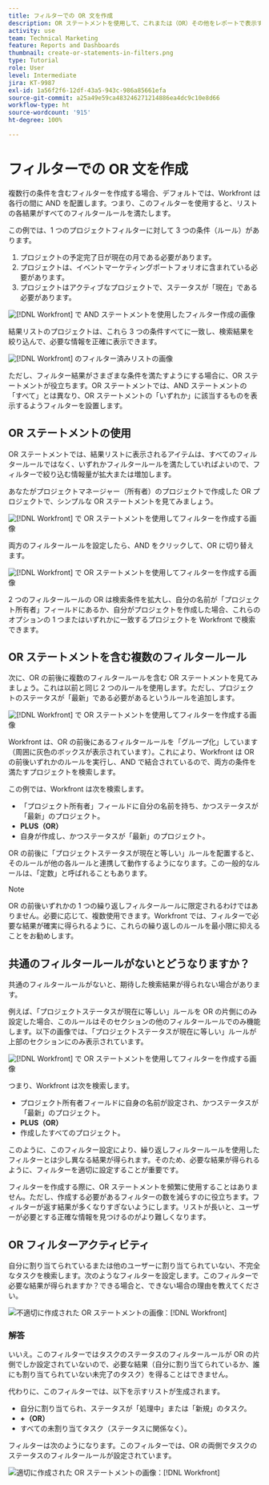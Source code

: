 ```yaml
---
title: フィルターでの OR 文を作成
description: OR ステートメントを使用して、これまたは（OR）その他をレポートで表示することを Workfront に伝える方法を説明します。
activity: use
team: Technical Marketing
feature: Reports and Dashboards
thumbnail: create-or-statements-in-filters.png
type: Tutorial
role: User
level: Intermediate
jira: KT-9987
exl-id: 1a56f2f6-12df-43a5-943c-986a85661efa
source-git-commit: a25a49e59ca483246271214886ea4dc9c10e8d66
workflow-type: ht
source-wordcount: '915'
ht-degree: 100%

---
```


# フィルターでの OR 文を作成

複数行の条件を含むフィルターを作成する場合、デフォルトでは、Workfront は各行の間に AND を配置します。つまり、このフィルターを使用すると、リストの各結果がすべてのフィルタールールを満たします。

この例では、1 つのプロジェクトフィルターに対して 3 つの条件（ルール）があります。

1. プロジェクトの予定完了日が現在の月である必要があります。
1. プロジェクトは、イベントマーケティングポートフォリオに含まれている必要があります。
1. プロジェクトはアクティブなプロジェクトで、ステータスが「現在」である必要があります。

![[!DNL Workfront]](assets/or-statement-1.png) で AND ステートメントを使用したフィルター作成の画像

結果リストのプロジェクトは、これら 3 つの条件すべてに一致し、検索結果を絞り込んで、必要な情報を正確に表示できます。

![[!DNL Workfront]](assets/or-statement-2.png) のフィルター済みリストの画像

ただし、フィルター結果がさまざまな条件を満たすようにする場合に、OR ステートメントが役立ちます。OR ステートメントでは、AND ステートメントの「すべて」とは異なり、OR ステートメントの「いずれか」に該当するものを表示するようフィルターを設置します。

## OR ステートメントの使用

OR ステートメントでは、結果リストに表示されるアイテムは、すべてのフィルタールールではなく、いずれかフィルタールールを満たしていればよいので、フィルターで絞り込む情報量が拡大または増加します。

あなたがプロジェクトマネージャー（所有者）のプロジェクトで作成した OR プロジェクトで、シンプルな OR ステートメントを見てみましょう。

![[!DNL Workfront]](assets/or-statement-3.png) で OR ステートメントを使用してフィルターを作成する画像

両方のフィルタールールを設定したら、AND をクリックして、OR に切り替えます。

![[!DNL Workfront]](assets/or-statement-4.png) で OR ステートメントを使用してフィルターを作成する画像

2 つのフィルタールールの OR は検索条件を拡大し、自分の名前が「プロジェクト所有者」フィールドにあるか、自分がプロジェクトを作成した場合、これらのオプションの 1 つまたはいずれかに一致するプロジェクトを Workfront で検索できます。

## OR ステートメントを含む複数のフィルタールール

次に、OR の前後に複数のフィルタールールを含む OR ステートメントを見てみましょう。これは以前と同じ 2 つのルールを使用します。ただし、プロジェクトのステータスが「最新」である必要があるというルールを追加します。

![[!DNL Workfront]](assets/or-statement-5.png) で OR ステートメントを使用してフィルターを作成する画像

Workfront は、OR の前後にあるフィルタールールを「グループ化」しています（周囲に灰色のボックスが表示されています）。これにより、Workfront は OR の前後いずれかのルールを実行し、AND で結合されているので、両方の条件を満たすプロジェクトを検索します。

この例では、Workfront は次を検索します。

* 「プロジェクト所有者」フィールドに自分の名前を持ち、かつステータスが「最新」のプロジェクト。
* **PLUS（OR）**
* 自身が作成し、かつステータスが「最新」のプロジェクト。

OR の前後に「プロジェクトステータスが現在と等しい」ルールを配置すると、そのルールが他の各ルールと連携して動作するようになります。この一般的なルールは、「定数」と呼ばれることもあります。

>[!NOTE]
>
>OR の前後いずれかの 1 つの繰り返しフィルタールールに限定されるわけではありません。必要に応じて、複数使用できます。Workfront では、フィルターで必要な結果が確実に得られるように、これらの繰り返しのルールを最小限に抑えることをお勧めします。

## 共通のフィルタールールがないとどうなりますか？

共通のフィルタールールがないと、期待した検索結果が得られない場合があります。

例えば、「プロジェクトステータスが現在に等しい」ルールを OR の片側にのみ設定した場合、このルールはそのセクションの他のフィルタールールでのみ機能します。以下の画像では、「プロジェクトステータスが現在に等しい」ルールが上部のセクションにのみ表示されています。

![[!DNL Workfront]](assets/or-statement-6.png) で OR ステートメントを使用してフィルターを作成する画像

つまり、Workfront は次を検索します。

* プロジェクト所有者フィールドに自身の名前が設定され、かつステータスが「最新」のプロジェクト。
* **PLUS（OR）**
* 作成したすべてのプロジェクト。

このように、このフィルター設定により、繰り返しフィルタールールを使用したフィルターとは少し異なる結果が得られます。そのため、必要な結果が得られるように、フィルターを適切に設定することが重要です。

フィルターを作成する際に、OR ステートメントを頻繁に使用することはありません。ただし、作成する必要があるフィルターの数を減らすのに役立ちます。フィルターが返す結果が多くなりすぎないようにします。リストが長いと、ユーザーが必要とする正確な情報を見つけるのがより難しくなります。

## OR フィルターアクティビティ

自分に割り当てられているまたは他のユーザーに割り当てられていない、不完全なタスクを検索します。次のようなフィルターを設定します。このフィルターで必要な結果が得られますか？できる場合と、できない場合の理由を教えてください。

![不適切に作成された OR ステートメントの画像：[!DNL Workfront]](assets/or-statement-your-turn-1.png)

### 解答

いいえ。このフィルターではタスクのステータスのフィルタールールが OR の片側でしか設定されていないので、必要な結果（自分に割り当てられているか、誰にも割り当てられていない未完了のタスク）を得ることはできません。

代わりに、このフィルターでは、以下を示すリストが生成されます。

* 自分に割り当てられ、ステータスが「処理中」または「新規」のタスク。
* **+（OR）**
* すべての未割り当てタスク（ステータスに関係なく）。

フィルターは次のようになります。このフィルターでは、OR の両側でタスクのステータスのフィルタールールが設定されています。

![適切に作成された OR ステートメントの画像：[!DNL Workfront]](assets/or-statement-your-turn-2.png)
